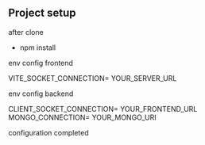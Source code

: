 Project setup
-------------

after clone 

  - npm install

env config frontend

  VITE_SOCKET_CONNECTION= YOUR_SERVER_URL

env config backend

  CLIENT_SOCKET_CONNECTION= YOUR_FRONTEND_URL
  MONGO_CONNECTION= YOUR_MONGO_URI

configuration completed
